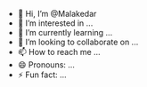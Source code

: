 - 👋 Hi, I’m @Malakedar
- 👀 I’m interested in ...
- 🌱 I’m currently learning ...
- 💞️ I’m looking to collaborate on ...
- 📫 How to reach me ...
- 😄 Pronouns: ...
- ⚡ Fun fact: ...

<!---
Malakedar/Malakedar is a ✨ special ✨ repository because its `README.md` (this file) appears on your GitHub profile.
You can click the Preview link to take a look at your changes.
--سلام من ناتکوین هامو اشتباهی انتقال دادم به tonviewer ممنون میشم راهنمایی کنید چطور میتونم برگردونم به کیف پول تونکیپرم>
